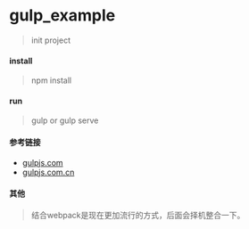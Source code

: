 # gulp_example
> init project

#### install
> npm install

#### run
> gulp or gulp serve

#### 参考链接
- [gulpjs.com](http://gulpjs.com/)
- [gulpjs.com.cn](http://gulpjs.com.cn/)

#### 其他

> 结合webpack是现在更加流行的方式，后面会择机整合一下。
